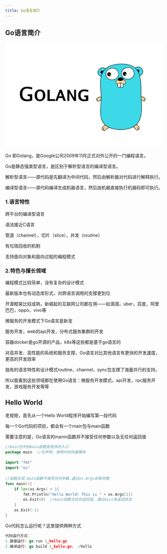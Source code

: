 ```yaml
---
title: Go语言简介
---
```

## Go语言简介

![img](https://raw.githubusercontent.com/Rookie-Tester/PicBed/master/img/00_01.png)



Go 即Golang，是Google公司2009年11月正式对外公开的一门编程语言。

Go是静态强类型语言，是区别于解析型语言的编译型语言。

​	解析型语言——源代码是先翻译为中间代码，然后由解析器对代码进行解释执行。

​	编译型语言——源代码编译生成机器语言，然后由机器直接执行机器码即可执行。

### 1.语言特性

跨平台的编译型语言

语法接近C语言

管道（channel），切片（slice），并发（routine）

有垃圾回收的机制

支持面向对象和面向过程的编程模式

### 2.特色与擅长领域

编程模式比较简单，没有复杂的设计模式

最新版本也有动态库形式，对跨语言调用的支撑更到位

开源框架比较成熟，新崛起的互联网公司都在用——如滴滴，uber，百度，阿里巴巴，oppo，vivo等

微服务的开发模式下Go语言是新宠

服务开发，web的api开发，分布式服务集群的开发

容器docker是go开源的产品，k8s等这些都是基于go语言的

对高并发、高性能的系统和服务支撑，Go语言对比其他语言有更快的开发速度，更高的开发效率

独有的语言特性和设计模式routine，channel，sync包支撑了海量并行的支持。

所以能看到这些领域都在使用Go语言：微服务开发模式，api开发，rpc服务开发，游戏服务开发等等



## Hello World

老规矩，首先从一个Hello World程序开始编写第一段代码

每一个Go代码的项目，都会有一个main包与main函数

需要注意的是，Go语言的manin函数并不接受任何参数以及无任何返回值

```GO
//main包中的main函数是程序的入口
package main  //包声明，表明代码所属模块

import "fmt"
import "os"

//函数实现,main函数不接受任何参数,通过os.Args获取参数
func main(){
	if len(os.Args) > 1{
		fmt.Println("Hello World! This is " + os.Args[1])
		os.Exit(0)	//main函数无任何返回值，通过exit来返回状态
	}
	os.Exit(-1)
}


```

Go代码怎么运行呢？这里提供两种方式

```go
代码运行方式:
1.直接运行: go run 1_hello.go
2.编译运行: go build 1_hello.go; ./hello
```

